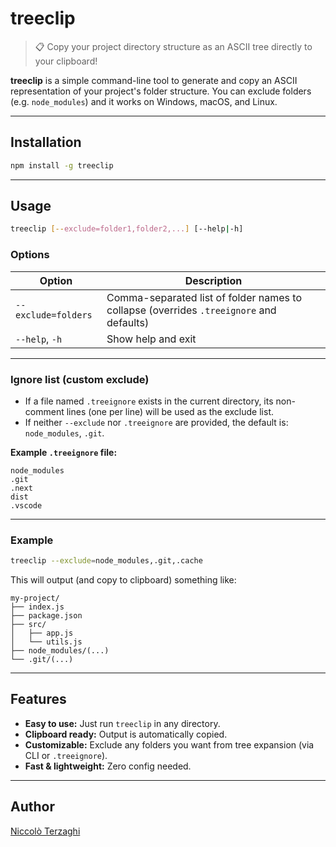 # treeclip

> 📋 Copy your project directory structure as an ASCII tree directly to your clipboard!

**treeclip** is a simple command-line tool to generate and copy an ASCII representation of your project's folder structure.
You can exclude folders (e.g. `node_modules`) and it works on Windows, macOS, and Linux.

---

## Installation

```sh
npm install -g treeclip
```

---

## Usage

```sh
treeclip [--exclude=folder1,folder2,...] [--help|-h]
```

### Options

| Option              | Description                                                                             |
| ------------------- | --------------------------------------------------------------------------------------- |
| `--exclude=folders` | Comma-separated list of folder names to collapse (overrides `.treeignore` and defaults) |
| `--help`, `-h`      | Show help and exit                                                                      |

---

### Ignore list (custom exclude)

* If a file named `.treeignore` exists in the current directory, its non-comment lines (one per line) will be used as the exclude list.
* If neither `--exclude` nor `.treeignore` are provided, the default is: `node_modules`, `.git`.

**Example `.treeignore` file:**

```
node_modules
.git
.next
dist
.vscode
```

---

### Example

```sh
treeclip --exclude=node_modules,.git,.cache
```

This will output (and copy to clipboard) something like:

```
my-project/
├── index.js
├── package.json
├── src/
│   ├── app.js
│   └── utils.js
├── node_modules/(...)
└── .git/(...)
```

---

## Features

* **Easy to use:** Just run `treeclip` in any directory.
* **Clipboard ready:** Output is automatically copied.
* **Customizable:** Exclude any folders you want from tree expansion (via CLI or `.treeignore`).
* **Fast & lightweight:** Zero config needed.

---

## Author

[Niccolò Terzaghi](https://github.com/NiccoloTerzaghi)
